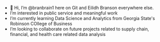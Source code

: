 - 👋 Hi, I’m @branbrain1 here on Git and Eilidh Branson everywhere else.
- I’m interested in public service and meaningful work
- I’m currently learning Data Science and Analytics from Georgia State's Robinson COllege of Business
- I’m looking to collaborate on future projects related to supply chain, financial, and health care related data analysis
  

<!---
branbrain1/branbrain1 is a ✨ special ✨ repository because its `README.md` (this file) appears on your GitHub profile.
You can click the Preview link to take a look at your changes.
--->
